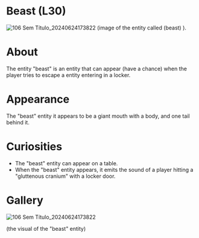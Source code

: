# Beast (L30)
![106 Sem Título_20240624173822](https://github.com/Redstel/Lunar-rooms-wiki/assets/168801295/ef9ab21f-1bbc-4db4-af50-77957edc74c3)
(image of the entity called (beast) ).

# About
The entity "beast" is an entity that can appear (have a chance) when the player tries to escape a entity entering in a locker.

# Appearance
The "beast" entity it appears to be a giant mouth with a body, and one tail behind it.

# Curiosities
- The "beast" entity can appear on a table.
- When the "beast" entity appears, it emits the sound of a player hitting a "gluttenous cranium" with a locker door.

# Gallery
![106 Sem Título_20240624173822](https://github.com/Redstel/Lunar-rooms-wiki/assets/168801295/73d5b3ec-8b52-4d45-8f85-ae4484dad89e)

(the visual of the "beast" entity)


